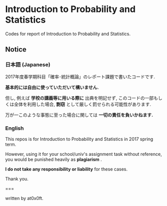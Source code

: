 # Introduction to Probability and Statistics

Codes for report of Introduction to Probability and Statistics.

## Notice

### 日本語 (Japanese)

2017年度春学期科目「確率･統計概論」のレポート課題で書いたコードです.

__基本的には自由に使っていただいて構いません.__

但し, 例えば __学校の講義等に用いる際に__ 出典を明記せず, このコードの一部もしくは全体を利用した場合, __剽窃__ として厳しく罰せられる可能性があります.

万が一このような事態に至った場合に関しては __一切の責任を負いかねます.__

### English

This repos is for Introduction to Probability and Statistics in 2017 spring term.

However, using it for your school/univ's assignment task without reference, you would be punished heavily as __plagiarism__ .

__I do not take any responsibility or liability__ for these cases.

Thank you.

===

written by at0x0ft.

